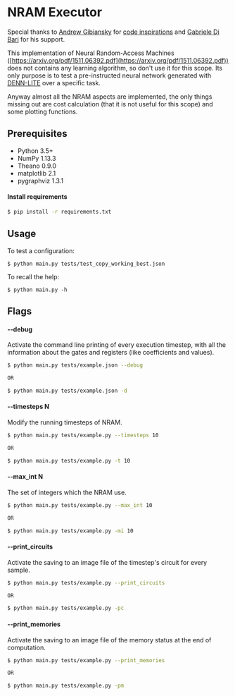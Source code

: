 NRAM Executor
=============

Special thanks to [Andrew Gibiansky](http://andrew.gibiansky.com) for
[code inspirations](https://github.com/gibiansky/experiments) and [Gabriele Di Bari](https://github.com/Gabriele91) for his support.

This implementation of Neural Random-Access Machines ([https://arxiv.org/pdf/1511.06392.pdf](https://arxiv.org/pdf/1511.06392.pdf)) does not contains any learning algorithm, so don't use it for this scope.
Its only purpose is to test a pre-instructed neural network generated with [DENN-LITE](https://github.com/Gabriele91/DENN-LITE) over a specific task.

Anyway almost all the NRAM aspects are implemented, the only things missing out are cost calculation (that it is not useful for this scope) and some plotting functions.

Prerequisites
-------------
- Python 3.5+
- NumPy 1.13.3
- Theano 0.9.0
- matplotlib 2.1
- pygraphviz 1.3.1
#### Install requirements 
```sh
$ pip install -r requirements.txt
```

Usage
-----
To test a configuration:

    $ python main.py tests/test_copy_working_best.json

To recall the help:

    $ python main.py -h

Flags
-----
#### --debug
Activate the command line printing of every execution timestep, with all
the information about the gates and registers (like coefficients and values).

```sh
$ python main.py tests/example.json --debug

OR

$ python main.py tests/example.json -d
```

#### --timesteps N
Modify the running timesteps of NRAM.
```sh
$ python main.py tests/example.py --timesteps 10

OR

$ python main.py tests/example.py -t 10
```

#### --max_int N
The set of integers which the NRAM use.
```sh
$ python main.py tests/example.py --max_int 10

OR

$ python main.py tests/example.py -mi 10
```

#### --print_circuits
Activate the saving to an image file of the timestep's circuit for every sample.
```sh
$ python main.py tests/example.py --print_circuits

OR

$ python main.py tests/example.py -pc
```

#### --print_memories
Activate the saving to an image file of the memory status at the end of computation.
```sh
$ python main.py tests/example.py --print_memories

OR

$ python main.py tests/example.py -pm
```
